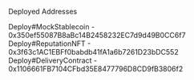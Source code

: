 Deployed Addresses

Deploy#MockStablecoin - 0x350ef55087B8aBc14B2458232EC7d9d49B0CC6f7
Deploy#ReputationNFT - 0x3f63c1AC1EBFf0babdb41fA1a6b7261D23bDC552
Deploy#DeliveryContract - 0x1106661FB7104CFbd35E8477796D8CD9fB3806f2